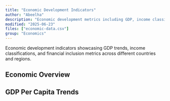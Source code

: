 ```yaml
---
title: "Economic Development Indicators"
author: "Abeelha"
description: "Economic development metrics including GDP, income classification, and financial inclusion indicators from global sustainability data"
modified: "2025-06-23"
files: ["economic-data.csv"]
group: "Economics"
---
```


Economic development indicators showcasing GDP trends, income classifications, and financial inclusion metrics across different countries and regions.

## Economic Overview

<Table url="economic-data.csv" />

## GDP Per Capita Trends

<LineChart
    title="GDP Per Capita Comparison"
    xAxis="Country"
    yAxis="GDP per capita (current US$)"
    data="economic-data.csv"
/>
